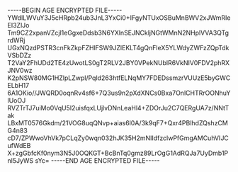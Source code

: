 -----BEGIN AGE ENCRYPTED FILE-----
YWdlLWVuY3J5cHRpb24ub3JnL3YxCi0+IFgyNTUxOSBuMnBWV2xJWmRIeEI3ZlJo
Tm9CZ2xpanVZcjl1eGgxeDdsb3N6YXlnSEJNCkljNGtWMnN2NHplVVA3QTgrdWRj
UGxNQzdPSTR3cnFkZkpFZHlFSW9JZlEKLT4gQnFleX5YLWdyZWFzZQpTdkVSbDZz
T2VaY2FhUDd2TE4zUwotLS0gT2RLV2JBY0VPekNUblR6VkNIV0FDV2phRXJNV0wz
K2pNSW80MG1HZlpLZwpl/Pqld263htfELNqMY7FDEDssmzrVUUzE5byGWCELbH17
6A1OKio//JWQRD0oqnRv4sf6+7Q3us9n2pXdXNCs0Bxa7OnlCHTRrOONhuYlUoOJ
RVZTrTJ7uiMo0VqU5I2uisfqxLUjlvDNnLeaHl4+ZDOrJu2C7QERgUA7z/NNtTak
LBxMT0576Gkdm/21VOG8uqQNvp+aias6l0A/3k9qF7+Qxr4PBlhdZQshzCMG4n83
cD7/ZPWwoVhVk7pCLqZy0wqn032hJK35H2mNIIdfzclwPfGmgAMCuhVIJCufWdEB
X+zgGbfcKf0nym3N5J0OQKGT+BcBnTq0gmz89LrOgG1AdRQJa7UyDmb1Pnl5JyWS
sYc=
-----END AGE ENCRYPTED FILE-----
